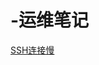 # -运维笔记
[SSH连接慢](https://github.com/kingoliang/notes/blob/master/ssh%20%E8%BF%9E%E6%8E%A5%E6%85%A2)
